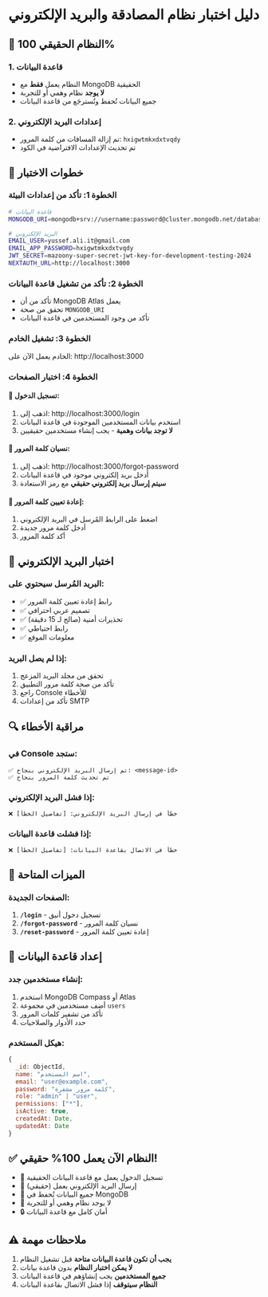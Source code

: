 # دليل اختبار نظام المصادقة والبريد الإلكتروني

## 🎯 النظام الحقيقي 100%

### 1. قاعدة البيانات
- النظام يعمل **فقط** مع MongoDB الحقيقية
- **لا يوجد** نظام وهمي أو للتجربة
- جميع البيانات تُحفظ وتُسترجَع من قاعدة البيانات

### 2. إعدادات البريد الإلكتروني
- تم إزالة المسافات من كلمة المرور: `hxigwtmkxdxtvqdy`
- تم تحديث الإعدادات الافتراضية في الكود

## 🧪 خطوات الاختبار

### الخطوة 1: تأكد من إعدادات البيئة
```bash
# قاعدة البيانات
MONGODB_URI=mongodb+srv://username:password@cluster.mongodb.net/database

# البريد الإلكتروني
EMAIL_USER=yussef.ali.it@gmail.com
EMAIL_APP_PASSWORD=hxigwtmkxdxtvqdy
JWT_SECRET=mazoony-super-secret-jwt-key-for-development-testing-2024
NEXTAUTH_URL=http://localhost:3000
```

### الخطوة 2: تأكد من تشغيل قاعدة البيانات
- تأكد من أن MongoDB Atlas يعمل
- تحقق من صحة `MONGODB_URI`
- تأكد من وجود المستخدمين في قاعدة البيانات

### الخطوة 3: تشغيل الخادم
الخادم يعمل الآن على: http://localhost:3000

### الخطوة 4: اختبار الصفحات

#### 🔐 تسجيل الدخول:
1. اذهب إلى: http://localhost:3000/login
2. استخدم بيانات المستخدمين الموجودة في قاعدة البيانات
3. **لا توجد بيانات وهمية** - يجب إنشاء مستخدمين حقيقيين

#### 🔑 نسيان كلمة المرور:
1. اذهب إلى: http://localhost:3000/forgot-password
2. أدخل بريد إلكتروني موجود في قاعدة البيانات
3. **سيتم إرسال بريد إلكتروني حقيقي** مع رمز الاستعادة

#### 🔄 إعادة تعيين كلمة المرور:
1. اضغط على الرابط المُرسل في البريد الإلكتروني
2. أدخل كلمة مرور جديدة
3. أكد كلمة المرور

## 📧 اختبار البريد الإلكتروني

### البرید المُرسل سيحتوي على:
- ✅ رابط إعادة تعيين كلمة المرور
- ✅ تصميم عربي احترافي
- ✅ تحذيرات أمنية (صالح لـ 15 دقيقة)
- ✅ رابط احتياطي
- ✅ معلومات الموقع

### إذا لم يصل البريد:
1. تحقق من مجلد البريد المزعج
2. تأكد من صحة كلمة مرور التطبيق
3. راجع Console للأخطاء
4. تأكد من إعدادات SMTP

## 🔍 مراقبة الأخطاء

### في Console ستجد:
```
✅ تم إرسال البريد الإلكتروني بنجاح: <message-id>
✅ تم تحديث كلمة المرور بنجاح
```

### إذا فشل البريد الإلكتروني:
```
❌ خطأ في إرسال البريد الإلكتروني: [تفاصيل الخطأ]
```

### إذا فشلت قاعدة البيانات:
```
❌ خطأ في الاتصال بقاعدة البيانات: [تفاصيل الخطأ]
```

## 🎨 الميزات المتاحة

### الصفحات الجديدة:
1. **`/login`** - تسجيل دخول أنيق
2. **`/forgot-password`** - نسيان كلمة المرور
3. **`/reset-password`** - إعادة تعيين كلمة المرور

## 🚀 إعداد قاعدة البيانات

### إنشاء مستخدمين جدد:
1. استخدم MongoDB Compass أو Atlas
2. أضف مستخدمين في مجموعة `users`
3. تأكد من تشفير كلمات المرور
4. حدد الأدوار والصلاحيات

### هيكل المستخدم:
```javascript
{
  _id: ObjectId,
  name: "اسم المستخدم",
  email: "user@example.com",
  password: "كلمة مرور مشفرة",
  role: "admin" | "user",
  permissions: ["*"],
  isActive: true,
  createdAt: Date,
  updatedAt: Date
}
```

## ✅ النظام الآن يعمل 100% حقيقي!

- 🔐 تسجيل الدخول يعمل مع قاعدة البيانات الحقيقية
- 📧 إرسال البريد الإلكتروني يعمل (حقيقي)
- 💾 جميع البيانات تُحفظ في MongoDB
- 🚫 لا يوجد نظام وهمي أو للتجربة
- 🔒 أمان كامل مع قاعدة البيانات

## ⚠️ ملاحظات مهمة

1. **يجب أن تكون قاعدة البيانات متاحة** قبل تشغيل النظام
2. **لا يمكن اختبار النظام** بدون قاعدة بيانات
3. **جميع المستخدمين** يجب إنشاؤهم في قاعدة البيانات
4. **النظام سيتوقف** إذا فشل الاتصال بقاعدة البيانات
